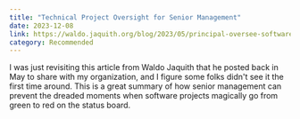 ```yaml
---
title: "Technical Project Oversight for Senior Management"
date: 2023-12-08
link: https://waldo.jaquith.org/blog/2023/05/principal-oversee-software/
category: Recommended
---
```

I was just revisiting this article from Waldo Jaquith that he posted back in May to share with my organization, and I figure some folks didn't see it the first time around. This is a great summary of how senior management can prevent the dreaded moments when software projects magically go from green to red on the status board.
